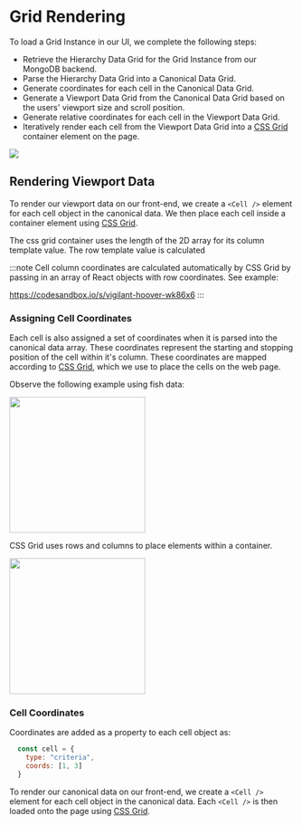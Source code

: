 # Grid Rendering

To load a Grid Instance in our UI, we complete the following steps:

- Retrieve the Hierarchy Data Grid for the Grid Instance from our MongoDB backend.
- Parse the Hierarchy Data Grid into a Canonical Data Grid.
- Generate coordinates for each cell in the Canonical Data Grid.
- Generate a Viewport Data Grid from the Canonical Data Grid based on the users' viewport size and scroll position.
- Generate relative coordinates for each cell in the Viewport Data Grid.
- Iteratively render each cell from the Viewport Data Grid into a [CSS Grid](https://developer.mozilla.org/en-US/docs/Web/CSS/CSS_grid_layout) container element on the page.

<img src="/img/data-flow.png" />


## Rendering Viewport Data

To render our viewport data on our front-end, we create a `<Cell />` element for each cell object in the canonical data. We then place each cell inside a container element using [CSS Grid](https://developer.mozilla.org/en-US/docs/Web/CSS/CSS_grid_layout).

The css grid container uses the length of the 2D array for its column template value. The row template value is calculated

:::note
Cell column coordinates are calculated automatically by CSS Grid by passing in an array of React objects with row coordinates.
See example:

https://codesandbox.io/s/vigilant-hoover-wk86x6
:::

### Assigning Cell Coordinates
Each cell is also assigned a set of coordinates when it is parsed into the canonical data array. These coordinates represent the starting and stopping position of the cell within it's column. These coordinates are mapped according to [CSS Grid](https://developer.mozilla.org/en-US/docs/Web/CSS/CSS_grid_layout), which we use to place the cells on the web page.

Observe the following example using fish data:

<img src="/img/fish-cell-example.png" width="auto" height="240"/>

CSS Grid uses rows and columns to place elements within a container.

<img src="/img/fish-cell-coordinate-diagram.png" width="auto" height="240" />


### Cell Coordinates
Coordinates are added as a property to each cell object as:

```js
  const cell = {
    type: "criteria",
    coords: [1, 3]
  }
```

To render our canonical data on our front-end, we create a `<Cell />` element for each cell object in the canonical data. Each `<Cell />` is then loaded onto the page using [CSS Grid](https://developer.mozilla.org/en-US/docs/Web/CSS/CSS_grid_layout).